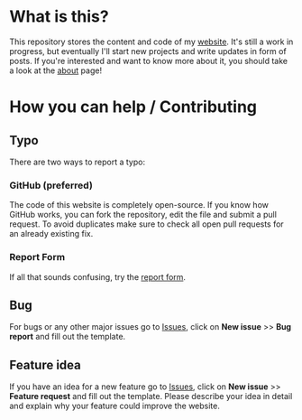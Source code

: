 # What is this?
This repository stores the content and code of my [website](https://ramrath.me). It's still a work in progress, but eventually I'll start new projects and write updates in form of posts. If you're interested and want to know more about it, you should take a look at the [about](https://ramrath.me/about) page!



# How you can help / Contributing

## Typo
There are two ways to report a typo:

### GitHub (preferred)

The code of this website is completely open-source. If you know how GitHub works, you can fork the repository, edit the file and submit a pull request. To avoid duplicates make sure to check all open pull requests for an already existing fix.

### Report Form

If all that sounds confusing, try the [report form](https://ramrath.me/typo).



## Bug
For bugs or any other major issues go to [Issues](https://github.com/jramrath/ramrath.me/issues), click on **New issue** >> **Bug report** and fill out the template.



## Feature idea
If you have an idea for a new feature go to [Issues](https://github.com/jramrath/ramrath.me/issues), click on **New issue** >> **Feature request** and fill out the template. Please describe your idea in detail and explain why your feature could improve the website.